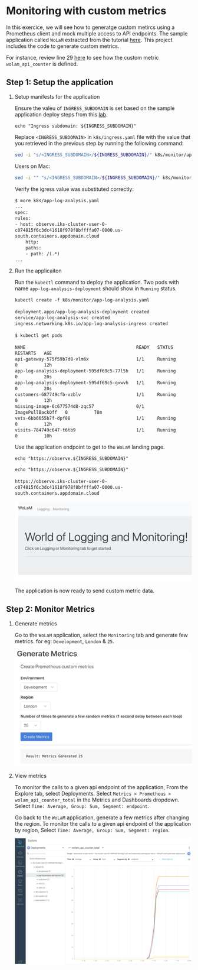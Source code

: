 # Monitoring with custom metrics

In this exercice, we will see how to generatge custom metircs using a Prometheus client and mock multiple access to API endpoints.
The sample application called `WoLaM` extracted from the tutorial [here](https://cloud.ibm.com/docs/solution-tutorials?topic=solution-tutorials-application-log-analysis#deploy_configure_kubernetes_app). This project includes the code to generate custom metrics. 

For instance, review line 29 [here](https://github.com/IBM-Cloud/application-log-analysis/blob/master/app/views.py) to see how the custom metric
`wolam_api_counter` is defined.

## Step 1: Setup the application 

1. Setup manifests for the application

    Ensure the valeu of `INGRESS_SUBDOMAIN` is set based on the sample application deploy steps from this [lab](../../logdna/lab-2/#step-2-deploy-ingress-resource).

    ```
    echo "Ingress subdomain: ${INGRESS_SUBDOMAIN}"
    ```
    Replace `<INGRESS_SUBDOMAIN>` in `k8s/ingress.yaml` file with the value that you retrieved in the previous step by running the following command:

    ```bash
    sed -i "s/<INGRESS_SUBDOMAIN>/${INGRESS_SUBDOMAIN}/" k8s/monitor/app-log-analysis.yaml
    ```
    Users on Mac:
    ```bash
    sed -i "" "s/<INGRESS_SUBDOMAIN>/${INGRESS_SUBDOMAIN}/" k8s/monitor/app-log-analysis.yaml
    ```
    Verify the igress value was substituted correctly:
    ```
    $ more k8s/app-log-analysis.yaml
    ...
    spec:
    rules:
    - host: observe.iks-cluster-user-0-c074815f6c3dc41618f978f8bffffa07-0000.us-south.containers.appdomain.cloud
        http:
        paths:
        - path: /(.*)
    ...
    ```

1. Run the applicaiton

    Run the `kubectl` command to deploy the application. Two pods with name `app-log-analysis-deployment` should show in `Running` status.

    ```
    kubectl create -f k8s/monitor/app-log-analysis.yaml
    
    deployment.apps/app-log-analysis-deployment created
    service/app-log-analysis-svc created
    ingress.networking.k8s.io/app-log-analysis-ingress created

    $ kubectl get pods
    
    NAME                                          READY   STATUS             RESTARTS   AGE
    api-gateway-575f59b7d8-vlm6x                  1/1     Running            0          12h
    app-log-analysis-deployment-595df69c5-77l5h   1/1     Running            0          20s
    app-log-analysis-deployment-595df69c5-gxwvh   1/1     Running            0          20s
    customers-687749cfb-vzblv                     1/1     Running            0          12h
    missing-image-6c677574d8-zqc57                0/1     ImagePullBackOff   0          78m
    vets-6bb6655b7f-dpf88                         1/1     Running            0          12h
    visits-784749c647-t6tb9                       1/1     Running            0          10h
    ```

    Use the application endpoint to get to the `WoLaM` landing page.

    ```
    echo "https://observe.${INGRESS_SUBDOMAIN}"
    ```
    ```
    echo "https://observe.${INGRESS_SUBDOMAIN}"

    https://observe.iks-cluster-user-0-c074815f6c3dc41618f978f8bffffa07-0000.us-south.containers.appdomain.cloud
    ```

    [ ![Wolam landing](images/wolam-landing.png) ](images/wolam-landing.png)

    The application is now ready to send custom metric data.

## Step 2: Monitor Metrics

1. Generate metrics

    Go to the `WoLaM` application, select the `Monitoring` tab and generate few metrics. for eg: `Development`, `London` & `25`.

    [ ![Wolam Generate](images/wolam-gen-dev-london.png) ](images/wolam-gen-dev-london.png)


2. View metrics

    To monitor the calls to a given api endpoint of the application, From the Explore tab, select Deployments.
    Select `Metrics > Prometheus > wolam_api_counter_total` in the Metrics and Dashboards dropdown.
    Select `Time: Average, Group: Sum, Segment: endpoint`.

    Go back to the `WoLaM` application, generate a few metrics after changing the region.
    To monitor the calls to a given api endpoint of the application by region,
    Select `Time: Average, Group: Sum, Segment: region`.

    [ ![Wolam API count](images/wolam-api-counter-total.png) ](images/wolam-api-counter-total.png)

